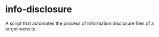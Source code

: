 # info-disclosure
A script that automates the process of Information disclosure files of a target website.
